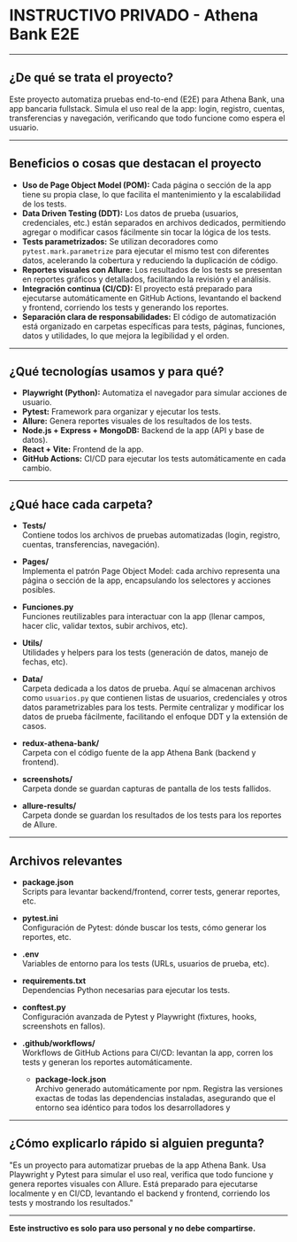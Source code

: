# INSTRUCTIVO PRIVADO - Athena Bank E2E

---

## ¿De qué se trata el proyecto?

Este proyecto automatiza pruebas end-to-end (E2E) para Athena Bank, una app bancaria fullstack. Simula el uso real de la app: login, registro, cuentas, transferencias y navegación, verificando que todo funcione como espera el usuario.

---

## Beneficios o cosas que destacan el proyecto

- **Uso de Page Object Model (POM):** Cada página o sección de la app tiene su propia clase, lo que facilita el mantenimiento y la escalabilidad de los tests.
- **Data Driven Testing (DDT):** Los datos de prueba (usuarios, credenciales, etc.) están separados en archivos dedicados, permitiendo agregar o modificar casos fácilmente sin tocar la lógica de los tests.
- **Tests parametrizados:** Se utilizan decoradores como `pytest.mark.parametrize` para ejecutar el mismo test con diferentes datos, acelerando la cobertura y reduciendo la duplicación de código.
- **Reportes visuales con Allure:** Los resultados de los tests se presentan en reportes gráficos y detallados, facilitando la revisión y el análisis.
- **Integración continua (CI/CD):** El proyecto está preparado para ejecutarse automáticamente en GitHub Actions, levantando el backend y frontend, corriendo los tests y generando los reportes.
- **Separación clara de responsabilidades:** El código de automatización está organizado en carpetas específicas para tests, páginas, funciones, datos y utilidades, lo que mejora la legibilidad y el orden.

---

## ¿Qué tecnologías usamos y para qué?

- **Playwright (Python):** Automatiza el navegador para simular acciones de usuario.
- **Pytest:** Framework para organizar y ejecutar los tests.
- **Allure:** Genera reportes visuales de los resultados de los tests.
- **Node.js + Express + MongoDB:** Backend de la app (API y base de datos).
- **React + Vite:** Frontend de la app.
- **GitHub Actions:** CI/CD para ejecutar los tests automáticamente en cada cambio.

---

## ¿Qué hace cada carpeta?

- **Tests/**  
  Contiene todos los archivos de pruebas automatizadas (login, registro, cuentas, transferencias, navegación).

- **Pages/**  
  Implementa el patrón Page Object Model: cada archivo representa una página o sección de la app, encapsulando los selectores y acciones posibles.

- **Funciones.py**  
  Funciones reutilizables para interactuar con la app (llenar campos, hacer clic, validar textos, subir archivos, etc).

- **Utils/**  
  Utilidades y helpers para los tests (generación de datos, manejo de fechas, etc).

- **Data/**  
  Carpeta dedicada a los datos de prueba. Aquí se almacenan archivos como `usuarios.py` que contienen listas de usuarios, credenciales y otros datos parametrizables para los tests. Permite centralizar y modificar los datos de prueba fácilmente, facilitando el enfoque DDT y la extensión de casos.

- **redux-athena-bank/**  
  Carpeta con el código fuente de la app Athena Bank (backend y frontend).

- **screenshots/**  
  Carpeta donde se guardan capturas de pantalla de los tests fallidos.

- **allure-results/**  
  Carpeta donde se guardan los resultados de los tests para los reportes de Allure.

---

## Archivos relevantes

- **package.json**  
  Scripts para levantar backend/frontend, correr tests, generar reportes, etc.

- **pytest.ini**  
  Configuración de Pytest: dónde buscar los tests, cómo generar los reportes, etc.

- **.env**  
  Variables de entorno para los tests (URLs, usuarios de prueba, etc).

- **requirements.txt**  
  Dependencias Python necesarias para ejecutar los tests.

- **conftest.py**  
  Configuración avanzada de Pytest y Playwright (fixtures, hooks, screenshots en fallos).

- **.github/workflows/**  
  Workflows de GitHub Actions para CI/CD: levantan la app, corren los tests y generan los reportes automáticamente.

  - **package-lock.json**  
  Archivo generado automáticamente por npm. Registra las versiones exactas de todas las dependencias instaladas, asegurando que el entorno sea idéntico para todos los desarrolladores y

---

## ¿Cómo explicarlo rápido si alguien pregunta?

"Es un proyecto para automatizar pruebas de la app Athena Bank. Usa Playwright y Pytest para simular el uso real, verifica que todo funcione y genera reportes visuales con Allure. Está preparado para ejecutarse localmente y en CI/CD, levantando el backend y frontend, corriendo los tests y mostrando los resultados."

---

**Este instructivo es solo para uso personal y no debe compartirse.**